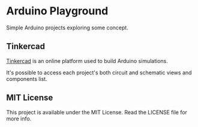 # Arduino Playground

Simple Arduino projects exploring some concept.

## Tinkercad

[Tinkercad](https://www.tinkercad.com/) is an online platform used to build Arduino simulations.

It's possible to access each project's both circuit and schematic views and components list.

## MIT License

This project is available under the MIT License. Read the LICENSE file for more info.